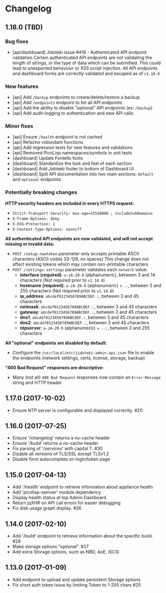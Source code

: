 # Changelog

## 1.18.0 (TBD)

  ### Bug fixes

  * [api/dashboard] Jidoteki issue #416 - Authenticated API endpoint validation
    Certain authenticated API endpoints are not validating the length of strings,
    or the type of data which can be submitted. This could lead to unexpected
    behaviour or XSS script injection.
    All API endpoints and dashboard forms are correctly validated and escaped as of `v1.18.0`

  ### New features

  * [api] Add `/backup` endpoints to create/delete/restore a backup
  * [api] Add `/endpoints` endpoint to list all API endpoints
  * [api] Add the ability to disable "optional" API endpoints (ex: `/backup`)
  * [api] Add audit-logging to authentication and new API calls

  ### Minor fixes

  * [api] Ensure `/health` endpoint is not cached
  * [api] Refactor redundant functions
  * [api] Add regression tests for new features and validations
  * [api] Removed PicoLisp namespaces/symbols in unit tests
  * [dashboard] Update Fontello fonts
  * [dashboard] Standardize the look and feel of each section
  * [dashboard] Add Jidoteki footer to bottom of Dashboard UI
  * [dashboard] Split API documentation into two main sections: `default` and `optional` endpoints

  ### Potentially breaking changes

  **HTTP security headers are included in every HTTPS request:**

  * `Strict-Transport-Security: max-age=31536000 ; includeSubDomains`
  * `X-Frame-Options: deny`
  * `X-XSS-Protection: 1`
  * `X-Content-Type-Options: nosniff`

  **All authenticated API endpoints are now validated, and will not accept missing or invalid data:**

  * `POST /setup`: `newtoken` parameter only accepts printable ASCII characters (ASCII codes 33-126, no spaces)
  This change does not affect existing tokens which may contain non-printable characters
  * `POST /settings`: `settings` parameter validates each `network` value:
    - **interface (required)**: `a-zA-Z0-9` (alphanumeric), between 3 and 14 characters
      (Not required prior to `v1.18.0`)
    - **hostname (required)**: `a-zA-Z0-9` (alphanumeric) + `.-`, between 3 and 255 characters
      (Not required prior to `v1.18.0`)
    - **ip_address**: `abcdef0123456789ABCDEF.:`, between 3 and 45 characters
    - **netmask**: `abcdef0123456789ABCDEF.:`, between 3 and 45 characters
    - **gateway**: `abcdef0123456789ABCDEF.:`, between 3 and 45 characters
    - **dns1**: `abcdef0123456789ABCDEF.:`, between 3 and 45 characters
    - **dns2**: `abcdef0123456789ABCDEF.:`, between 3 and 45 characters
    - **ntpserver**: `a-zA-Z0-9` (alphanumeric) + `.-:`, between 3 and 255 characters

  **All "optional" endpoints are disabled by default:**

  * Configure the `/usr/local/etc/jidoteki-admin-api.json` file to enable the endpoints
   (network settings, certs, license, storage, backup)

  **"400 Bad Request" responses are descriptive:**

  * Many (not all) `400 Bad Request` responses now contain an `Error-Message` string and HTTP header

## 1.17.0 (2017-10-02)

  * Ensure NTP server is configurable and displayed correctly. #20

## 1.16.0 (2017-07-25)

  * Ensure '/changelog' returns a no-cache header
  * Ensure '/build' returns a no-cache header
  * Fix parsing of '/services' with capital T. #30
  * Disable all versions of TLS/SSL except TLSv1.2
  * Disable form autocomplete on login/token page

## 1.15.0 (2017-04-13)

  * Add '/health' endpoint to retrieve information about appliance health
  * Add 'picolisp-semver' module dependency
  * Display health status at top Admin Dashboard
  * Return jqXHR on API call errors for easier debugging
  * Fix disk usage graph display. #26

## 1.14.0 (2017-02-10)

  * Add '/build' endpoint to retrieve information about the specific build. #28
  * Make storage options "optional". #27
  * Add extra Storage options, such as NBD, AoE, iSCSI

## 1.13.0 (2017-01-09)

  * Add endpoint to upload and update persistent Storage options
  * Fix short auth token issue by limiting Token to 1-255 chars #25
